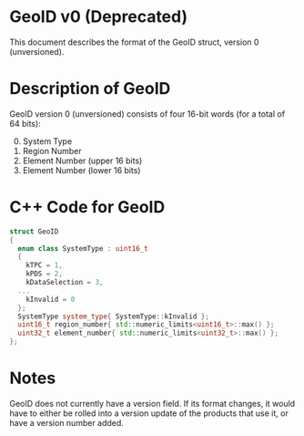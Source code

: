 # GeoID v0 (Deprecated)

This document describes the format of the GeoID struct, version 0 (unversioned).

# Description of GeoID

GeoID version 0 (unversioned) consists of four 16-bit words (for a total of 64 bits):

0. System Type
1. Region Number
2. Element Number (upper 16 bits)
3. Element Number (lower 16 bits)

# C++ Code for GeoID

```CPP
struct GeoID
{
  enum class SystemType : uint16_t
  {
    kTPC = 1,
    kPDS = 2,
    kDataSelection = 3,
  ...
    kInvalid = 0
  };
  SystemType system_type{ SystemType::kInvalid };
  uint16_t region_number{ std::numeric_limits<uint16_t>::max() };
  uint32_t element_number{ std::numeric_limits<uint32_t>::max() };
};
```

# Notes

GeoID does not currently have a version field. If its format changes, it would have to either be rolled into a version update of the products that use it, or have a version number added.
